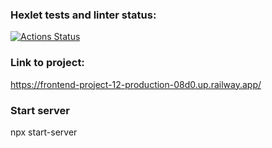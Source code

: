 ### Hexlet tests and linter status:
[![Actions Status](https://github.com/Lugonue/frontend-project-12/workflows/hexlet-check/badge.svg)](https://github.com/Lugonue/frontend-project-12/actions)


### Link to project:

https://frontend-project-12-production-08d0.up.railway.app/


### Start server
npx start-server